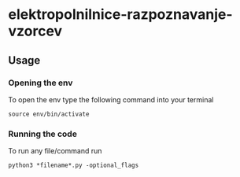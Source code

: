 # elektropolnilnice-razpoznavanje-vzorcev

## Usage

### Opening the env

To open the env type the following command into your terminal

```
source env/bin/activate
```

### Running the code

To run any file/command run

```
python3 *filename*.py -optional_flags
```



